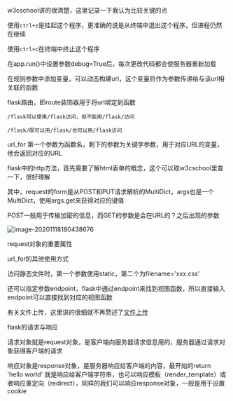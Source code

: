 w3cschool讲的很清楚，这里记录一下我认为比较关键的点

使用`ctrl+z`是挂起这个程序，更准确的说是从终端中退出这个程序，但进程仍然在继续

使用`ctrl+c`在终端中终止这个程序

在app.run()中设置参数debug=True后，每次更改代码都会使服务器重新加载

在规则参数中添加变量，可以动态构建url，这个变量将作为参数传递给与该url相关联的函数

flask路由，即route装饰器用于将url绑定到函数

`/flask可以使用/flask访问，但不能用/flask/访问`

`/flask/既可以用/flask/也可以用/flask访问`

url_for 第一个参数为函数名，剩下的参数为关键字参数，用于对应URL的变量，他会返回对应的URL

flask中的http方法，首先需要了解html表单的概念，这个可以取w3cschool里查一下，很好理解

其中，request的form是从POST和PUT请求解析的MultiDict，args也是一个MultiDict，使用args.get来获得对应的键值

POST一般用于传输加密的信息，而GET的参数是会在URL的？之后出现的参数

![image-20201118180438676](/home/sheep/.config/Typora/typora-user-images/image-20201118180438676.png)

request对象的重要属性

url_for的其他使用方式

访问静态文件时，第一个参数使用static，第二个为filename='xxx.css'

还可以指定参数endpoint，flask中通过endpoint来找到视图函数，所以直接输入endpoint可以直接找到对应的视图函数

有关文件上传，这里讲的很细就不再赘述了[文件上传](https://www.w3cschool.cn/flask/flask_file_uploading.html)

flask的请求与响应

请求对象就是request对象，是客户端向服务器请求信息用的，服务器通过请求对象获得客户端的请求

响应对象是response对象，是服务器响应给客户端的内容，最开始的return 'hello world' 就是响应给客户端字符串，也可以响应模板（render_template）或者响应重定向（redirect），同样的我们可以响应response对象，一般是用于设置cookie